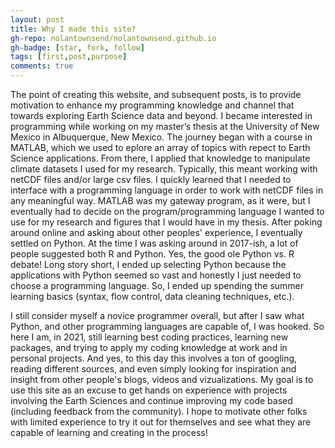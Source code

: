 ```yaml
---
layout: post
title: Why I made this site?
gh-repo: nolantownsend/nolantownsend.github.io
gh-badge: [star, fork, follow]
tags: [first,post,purpose]
comments: true
---
```


The point of creating this website, and subsequent posts, is to provide motivation to enhance my programming knowledge and channel that towards exploring Earth Science data and beyond. I became interested in programming while working on my master’s thesis at the University of New Mexico in Albuquerque, New Mexico. The journey began with a course in MATLAB, which we used to eplore an array of topics with repect to Earth Science applications. From there, I applied that knowledge to manipulate climate datasets I used for my research.  Typically, this meant working with netCDF files and/or large csv files.  I quickly learned that I needed to interface with a programming language in order to work with netCDF files in any meaningful way. MATLAB was my gateway program, as it were, but I eventually had to decide on the program/programming language I wanted to use for my research and figures that I would have in my thesis. After poking around online and asking about other peoples' experience, I eventually settled on Python.  At the time I was asking around in 2017-ish, a lot of people suggested both R and Python.  Yes, the good ole Python vs. R debate!  Long story short, I ended up selecting Python because the applications with Python seemed so vast and honestly I just needed to choose a programming language.  So, I ended up spending the summer learning basics (syntax, flow control, data cleaning techniques, etc.).

I still consider myself a novice programmer overall, but after I saw what Python, and other programming languages are capable of, I was hooked. So here I am, in 2021, still learning best coding practices, learning new packages, and trying to apply my coding knowledge at work and in personal projects.  And yes, to this day this involves a ton of googling, reading different sources, and even simply looking for inspiration and insight from other people's blogs, videos and vizualizations.  My goal is to use this site as an excuse to get hands on experience with projects involving the Earth Sciences and continue improving my code based (including feedback from the community). I hope to motivate other folks with limited experience to try it out for themselves and see what they are capable of learning and creating in the process!